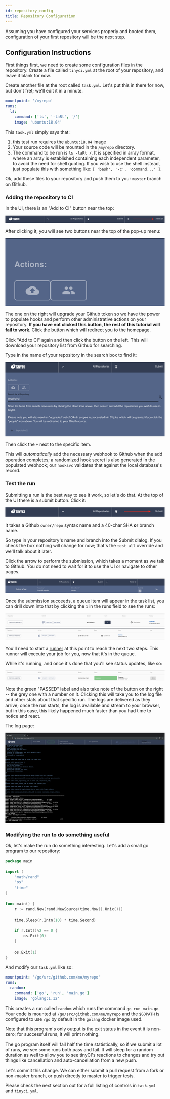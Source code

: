 ```yaml
---
id: repository_config
title: Repository Configuration
---
```


Assuming you have configured your services properly and booted them,
configuration of your first repository will be the next step.

## Configuration Instructions

First things first, we need to create some configuration files in the
repository. Create a file called `tinyci.yml` at the root of your repository,
and leave it blank for now.

Create another file at the root called `task.yml`. Let's put this in there for
now, but don't fret; we'll edit it in a minute.

```yaml
mountpoint: '/myrepo'
runs:
  ls:
    command: ['ls', '-laRt', '/']
    image: 'ubuntu:18.04'
```

This `task.yml` simply says that:

1. this test run requires the `ubuntu:18.04` image
1. Your source code will be mounted in the `/myrepo` directory.
1. The command to be run is `ls -laRt /`. It is specified in
   array format, where an array is established containing each independent
   parameter, to avoid the need for shell quoting. If you wish to use the shell
   instead, just populate this with something like: `[ 'bash', '-c', 'command...' ]`.

Ok, add these files to your repository and push them to your `master` branch on
Github.

### Adding the repository to CI

In the UI, there is an "Add to CI" button near the top:

<img src="/img/screenshots/add-to-ci.png" />

After clicking it, you will see two buttons near the top of the pop-up menu:

<img src="/img/screenshots/add-actions.png" />

The one on the right will upgrade your Github token so we have the power to
populate hooks and perform other administrative actions on your repository.
**If you have not clicked this button, the rest of this tutorial will fail to
work**. Click the button which will redirect you to the homepage.

Click "Add to CI" again and then click the button on the left. This will
download your repository list from Github for searching.

Type in the name of your repository in the search box to find it:

<img src="/img/screenshots/add-search.png" />

Then click the `+` next to the specific item.

This will _automatically_ add the necessary webhook to Github when the add
operation completes; a randomized hook secret is also generated in the
populated webhook; our `hooksvc` validates that against the local database's
record.

### Test the run

Submitting a run is the best way to see it work, so let's do that. At the top
of the UI there is a submit button. Click it:

<img src="/img/screenshots/submit.png" />

It takes a Github `owner/repo` syntax name and a 40-char SHA **or** branch name.

So type in your repository's name and branch into the Submit dialog. If you
check the box nothing will change for now; that's the `test all` override and
we'll talk about it later.

Click the arrow to perform the submission, which takes a moment as we talk to
Github. You do not need to wait for it to use the UI or navigate to other
pages.

<img src="/img/screenshots/submit-dialog.png" />

Once the submission succeeds, a queue item will appear in the task list, you
can drill down into that by clicking the `1` in the runs field to see the runs:

<img src="/img/screenshots/task-queued.png" />

<img src="/img/screenshots/run-queued.png" />

You'll need to start a [runner](runner.md) at this point to reach the next two
steps. This runner will execute your job for you, now that it's in the queue.

While it's running, and once it's done that you'll see status updates, like so:

<img src="/img/screenshots/run-completed.png" />

Note the green "PASSED" label and also take note of the button on the right --
the grey one with a number on it. Clicking this will take you to the log file
and other stats about that specific run. The logs are delivered as they arrive;
once the run starts, the log is available and stream to your browser, but in
this case, this likely happened much faster than you had time to notice and
react.

The log page:

<img src="/img/screenshots/ui2.png" />

### Modifying the run to do something useful

Ok, let's make the run do something interesting. Let's add a small go program
to our repository:

```go
package main

import (
	"math/rand"
	"os"
	"time"
)

func main() {
	r := rand.New(rand.NewSource(time.Now().Unix()))

	time.Sleep(r.Intn(10) * time.Second)

	if r.Int()%2 == 0 {
		os.Exit(0)
	}

	os.Exit(1)
}
```

And modify our `task.yml` like so:

```yaml
mountpoint: '/go/src/github.com/me/myrepo'
runs:
  random:
    command: ['go', 'run', 'main.go']
    image: 'golang:1.12'
```

This creates a run called `random` which runs the command `go run main.go`.
Your code is mounted at `/go/src/github.com/me/myrepo` and the `$GOPATH` is
configured to use `/go` by default in the `golang` docker image used.

Note that this program's only output is the exit status in the event it is
non-zero; for successful runs, it will print nothing.

The go program itself will fail half the time statistically, so if we submit a
lot of runs, we see some runs both pass and fail. It will sleep for a random
duration as well to allow you to see tinyCI's reactions to changes and try out
things like cancellation and auto-cancellation from a new push.

Let's commit this change. We can either submit a pull request from a fork or
non-master branch, or push directly to master to trigger tests.

Please check the next section out for a full listing of controls in `task.yml`
and `tinyci.yml`.
